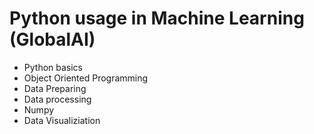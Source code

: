 # Python usage in Machine Learning (GlobalAI)
- Python basics
- Object Oriented Programming
- Data Preparing
- Data processing 
- Numpy
- Data Visualiziation
